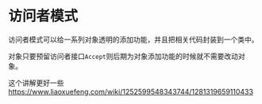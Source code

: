 # 访问者模式

访问者模式可以给一系列对象透明的添加功能，并且把相关代码封装到一个类中。

对象只要预留访问者接口`Accept`则后期为对象添加功能的时候就不需要改动对象。


这个讲解更好一些
https://www.liaoxuefeng.com/wiki/1252599548343744/1281319659110433